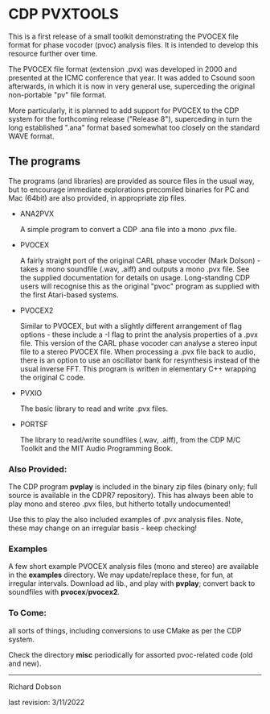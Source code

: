 # 				CDP PVXTOOLS

This is a first release of a small toolkit demonstrating the PVOCEX file format for phase vocoder (pvoc) analysis files. It is intended to develop this resource further over time.

The PVOCEX file format (extension .pvx) was developed in 2000 and presented at the ICMC conference that year. It was added to Csound soon afterwards, in which it is now in very general use, superceding the original non-portable "pv" file format.

More particularly, it is planned to add support for PVOCEX to the CDP system for the forthcoming release ("Release 8"), superceding in turn the long established ".ana" format based somewhat too closely on the standard WAVE format.

## The programs

The programs (and libraries) are provided as source files in the usual way, but to encourage immediate explorations precomiled binaries for PC and Mac (64bit) are also provided, in appropriate zip files.


*  ANA2PVX

	A simple program to convert a CDP .ana file into a mono .pvx file.

* PVOCEX

	A fairly straight port of the original CARL phase vocoder (Mark Dolson) - takes a mono soundfile (.wav, .aiff) and outputs a mono .pvx file. See the supplied documentation for details on usage. Long-standing CDP users will recognise this as the original "pvoc" program as supplied with the first Atari-based systems.
	
* PVOCEX2

	Similar to PVOCEX, but with a slightly different arrangement of flag options - these include a -I flag to print the analysis properties of a .pvx file. This version of the CARL phase vocoder can analyse a stereo input file to a stereo PVOCEX file. When processing a .pvx file back to audio, there is an option to use an oscillator bank for resynthesis instead of the usual inverse FFT. This program is written in elementary C++ wrapping the original C code.
	
* PVXIO

	The basic library to read and write .pvx files.
	
* PORTSF

	The library to read/write soundfiles (.wav, .aiff), from the CDP M/C Toolkit and the MIT Audio Programming Book.
	
### 	Also Provided:

The CDP program **pvplay** is included in the binary zip files (binary only; full source is available in the CDPR7 repository). This has always been able to play mono and stereo .pvx files, but hitherto totally undocumented!

Use this to play the also included examples of .pvx analysis files. Note, these may change on an irregular basis - keep checking!

### Examples

A few short example PVOCEX analysis files (mono and stereo) are available in the **examples** directory. We may update/replace these, for fun, at irregular intervals. Download ad lib., and play with **pvplay**; convert back to soundfiles with **pvocex**/**pvocex2**.

### To Come:

all sorts of things, including conversions to use CMake as per the CDP system.

Check the directory **misc** periodically for assorted pvoc-related code (old and new).

-------------------------------------------------------------------------------------
Richard Dobson 

last revision: 3/11/2022